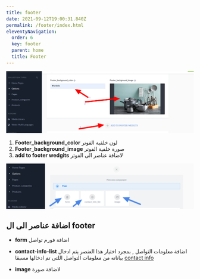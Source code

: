 ```yaml
---
title: footer
date: 2021-09-12T19:00:31.840Z
permalink: /footer/index.html
eleventyNavigation:
  order: 6
  key: footer
  parent: home
  title: Footer
---
```

![](/content/images/footer.png)

1. **Footer_background_color** لون خلفية الفوتر
2.  **Footer_background_image** صورة خلفية الفوتر
3. **add to footer wedgits** لاضافة عناصر الى الفوتر 

![](/content/images/footercomponent.png)

## **اضافة عناصر الى ال footer** 

- **form** اضافة فورم تواصل 

- **contact-info-list** اضافة معلومات التواصل  , بمجرد اختيار هذا العنصر  يتم ادخال بياناته من معلومات التواصل اللتى تم ادخالها مسبقا [contact info](/contactinfo)

- **image** لاضافة صورة